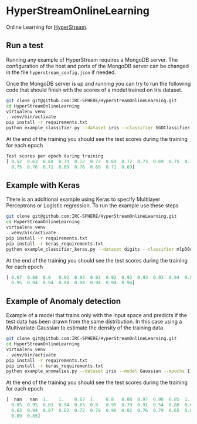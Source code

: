 # HyperStreamOnlineLearning

Online Learning for [HyperStream](https://github.com/IRC-SPHERE/HyperStream).

## Run a test

Running any example of HyperStream requires a MongoDB server. The configuration
of the host and ports of the MongoDB server can be changed in the file
`hyperstream_config.json` if needed.

Once the MongoDB server is up and running you can try to run the following code
that should finish with the scores of a model trained on Iris dataset.

```bash
git clone git@github.com:IRC-SPHERE/HyperStreamOnlineLearning.git
cd HyperStreamOnlineLearning
virtualenv venv
. venv/bin/activate
pip install -r requirements.txt
python example_classifier.py --dataset iris --classifier SGDClassifier --epochs 20 --seed 42
```

At the end of the training you should see the test scores during the training
for each epoch

```Python
Test scores per epoch during training
[ 0.52  0.63  0.68  0.73  0.72  0.73  0.69  0.72  0.73  0.69  0.75  0.71
  0.75  0.76  0.71  0.69  0.76  0.69  0.71  0.69]
```

## Example with Keras

There is an additional example using Keras to specify Multilayer Perceptrons or
Logistic regression. To run the example use these steps

```bash
git clone git@github.com:IRC-SPHERE/HyperStreamOnlineLearning.git
cd HyperStreamOnlineLearning
virtualenv venv
. venv/bin/activate
pip install -r requirements.txt
pip install -r keras_requirements.txt
python example_classifier_keras.py --dataset digits --classifier mlp30ds40m --epochs 20 --seed 42
```

At the end of the training you should see the test scores during the training
for each epoch

```Python
[ 0.67  0.88  0.9   0.92  0.93  0.92  0.92  0.93  0.93  0.93  0.94  0.95
  0.95  0.94  0.94  0.94  0.94  0.94  0.94  0.94]
```

## Example of Anomaly detection

Example of a model that trains only with the input space and predicts if the
test data has been drawn from the same distribution. In this case using a
Multivariate-Gaussian to estimate the density of the training data.

```bash
git clone git@github.com:IRC-SPHERE/HyperStreamOnlineLearning.git
cd HyperStreamOnlineLearning
virtualenv venv
. venv/bin/activate
pip install -r requirements.txt
pip install -r keras_requirements.txt
python example_anomalies.py --dataset iris --model Gaussian --epochs 1 --seed 42 -b 2
```

At the end of the training you should see the test scores during the training
for each epoch

```Python
[  nan   nan  1.    1.    0.67  1.    0.8   0.88  0.97  0.98  0.85  1.
  0.85  0.95  0.83  0.94  0.65  0.8   0.95  0.79  0.91  0.54  0.88  0.63
  0.63  0.94  0.87  0.82  0.72  0.78  0.98  0.82  0.76  0.79  0.65  0.87
  0.89  0.85]
```
